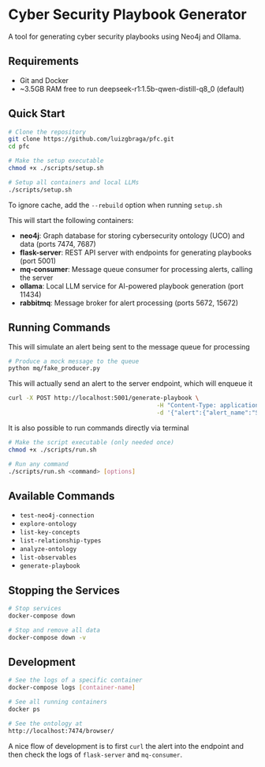 # Cyber Security Playbook Generator

A tool for generating cyber security playbooks using Neo4j and Ollama.

## Requirements
- Git and Docker
- ~3.5GB RAM free to run deepseek-r1:1.5b-qwen-distill-q8_0 (default)

## Quick Start

```bash
# Clone the repository
git clone https://github.com/luizgbraga/pfc.git
cd pfc

# Make the setup executable
chmod +x ./scripts/setup.sh

# Setup all containers and local LLMs
./scripts/setup.sh
```

To ignore cache, add the `--rebuild` option when running `setup.sh`

This will start the following containers:
- **neo4j**: Graph database for storing cybersecurity ontology (UCO) and data (ports 7474, 7687)
- **flask-server**: REST API server with endpoints for generating playbooks (port 5001)
- **mq-consumer**: Message queue consumer for processing alerts, calling the server
- **ollama**: Local LLM service for AI-powered playbook generation (port 11434)
- **rabbitmq**: Message broker for alert processing (ports 5672, 15672)

## Running Commands

This will simulate an alert being sent to the message queue for processing
```bash
# Produce a mock message to the queue
python mq/fake_producer.py
```
This will actually send an alert to the server endpoint, which will enqueue it
```bash
curl -X POST http://localhost:5001/generate-playbook \
                                          -H "Content-Type: application/json" \
                                          -d '{"alert":{"alert_name":"Suspicious Login Attempt","incident_type":"Unauthorized Access","severity":"High","source_ip":"192.168.1.100","destination_ip":"10.0.0.5","hostname":"server01","user":"alice","description":"Multiple failed login attempts detected from unusual location.","timestamp":"2024-06-01T12:34:56Z","logs":"Failed password for alice from 192.168.1.100 port 22 ssh2"},"output_file":null,"export":false,"display":true}'
```
It is also possible to run commands directly via terminal
```bash
# Make the script executable (only needed once)
chmod +x ./scripts/run.sh

# Run any command
./scripts/run.sh <command> [options]
```

## Available Commands

- `test-neo4j-connection`
- `explore-ontology`
- `list-key-concepts`
- `list-relationship-types`
- `analyze-ontology`
- `list-observables`
- `generate-playbook`

## Stopping the Services

```bash
# Stop services
docker-compose down

# Stop and remove all data
docker-compose down -v
```

## Development

```bash
# See the logs of a specific container
docker-compose logs [container-name]

# See all running containers
docker ps

# See the ontology at
http://localhost:7474/browser/
```
A nice flow of development is to first `curl` the alert into the endpoint and then check the logs of `flask-server` and `mq-consumer`.
